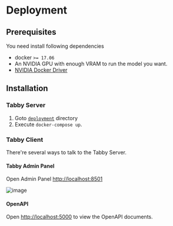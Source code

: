 # Deployment

## Prerequisites

You need install following dependencies
* docker `>= 17.06`
* An NVIDIA GPU with enough VRAM to run the model you want.
* [NVIDIA Docker Driver](https://docs.nvidia.com/datacenter/tesla/tesla-installation-notes/index.html)

## Installation

### Tabby Server

1. Goto [`deployment`](../deployment) directory
2. Execute `docker-compose up`.

### Tabby Client

There're several ways to talk to the Tabby Server.

#### Tabby Admin Panel

Open Admin Panel [http://localhost:8501](http://localhost:8501)

![image](https://user-images.githubusercontent.com/388154/227792390-ec19e9b9-ebbb-4a94-99ca-8a142ffb5e46.png)

#### OpenAPI

Open [http://localhost:5000](http://localhost:5000) to view the OpenAPI documents.
